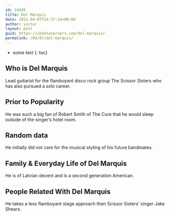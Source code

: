 ```yaml
---
id: 14345
title: Del Marquis
date: 2021-04-07T14:37:14+00:00
author: victor
layout: post
guid: https://ukdataservers.com/del-marquis/
permalink: /04/07/del-marquis/
---
```


* some text
{: toc}


## Who is Del Marquis



Lead guitarist for the flamboyant disco rock group The Scissor Sisters who has also pursued a solo career.

                
                
                
## Prior to Popularity



He was such a big fan of Robert Smith of The Cure that he would sleep outside of the singer&#8217;s hotel room.

                
                
                
## Random data



He initially did not care for the musical styling of his future bandmates.

                
                
                
## Family & Everyday Life of Del Marquis



He is of Latvian decent and is a second generation American.

                
                
                
## People Related With Del Marquis



He takes a less flamboyant stage approach then Scissor Sisters&#8217; singer Jake Shears.

                
              
            
          
          
          
